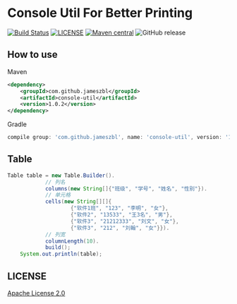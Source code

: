 # Console Util For Better Printing
[![Build Status](https://travis-ci.org/JamesZBL/console-util.svg?branch=master)](https://travis-ci.org/JamesZBL/console-util)
[![LICENSE](https://img.shields.io/badge/license-Apache%202-brightgreen.svg)](http://www.apache.org/licenses/LICENSE-2.0.html)
[![Maven central](https://maven-badges.herokuapp.com/maven-central/com.github.jameszbl/console-util/badge.svg)](https://maven-badges.herokuapp.com/maven-central/com.github.jameszbl/console-util)
![GitHub release](https://img.shields.io/github/release/jameszbl/console-util.svg)

## How to use

Maven

```xml
<dependency>
    <groupId>com.github.jameszbl</groupId>
    <artifactId>console-util</artifactId>
    <version>1.0.2</version>
</dependency>
```

Gradle

```groovy
compile group: 'com.github.jameszbl', name: 'console-util', version: '1.0.2'
```


## Table

```java
Table table = new Table.Builder().
            // 列名
            columns(new String[]{"班级", "学号", "姓名", "性别"}).
            // 单元格
            cells(new String[][]{
                    {"软件1班", "123", "李明", "女"},
                    {"软件2", "13533", "王3名", "男"},
                    {"软件3", "21212333", "刘文", "女"},
                    {"软件3", "212", "刘翰", "女"}}).
            // 列宽
            columnLength(10).
            build();
    System.out.println(table);
```

## LICENSE 
[Apache License 2.0](LICENSE)